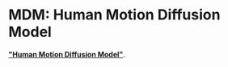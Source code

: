 # MDM: Human Motion Diffusion Model

[**"Human Motion Diffusion Model"**](https://arxiv.org/abs/2209.14916).
